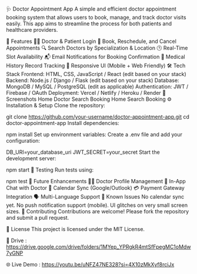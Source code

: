 🩺 Doctor Appointment App
A simple and efficient doctor appointment booking system that allows users to book, manage, and track doctor visits easily. This app aims to streamline the process for both patients and healthcare providers.

🚀 Features
👨‍⚕️ Doctor & Patient Login
📅 Book, Reschedule, and Cancel Appointments
🔍 Search Doctors by Specialization & Location
🕒 Real-Time Slot Availability
📬 Email Notifications for Booking Confirmation
📜 Medical History Record Tracking
📱 Responsive UI (Mobile + Web Friendly)
🛠️ Tech Stack
Frontend: HTML, CSS, JavaScript / React (edit based on your stack)
Backend: Node.js / Django / Flask (edit based on your stack)
Database: MongoDB / MySQL / PostgreSQL (edit as applicable)
Authentication: JWT / Firebase / OAuth
Deployment: Vercel / Netlify / Heroku / Render
📸 Screenshots
Home	Doctor Search	Booking
Home	Search	Booking
⚙️ Installation & Setup
Clone the repository:

git clone https://github.com/your-username/doctor-appointment-app.git
cd doctor-appointment-app
Install dependencies:

npm install
Set up environment variables: Create a .env file and add your configuration:

DB_URI=your_database_uri
JWT_SECRET=your_secret
Start the development server:

npm start
🧪 Testing
Run tests using:

npm test
📌 Future Enhancements
👨‍⚕️ Doctor Profile Management
💬 In-App Chat with Doctor
📆 Calendar Sync (Google/Outlook)
💳 Payment Gateway Integration
🗣️ Multi-Language Support
🐞 Known Issues
No calendar sync yet.
No push notification support (mobile).
UI glitches on very small screen sizes.
🤝 Contributing
Contributions are welcome!
Please fork the repository and submit a pull request.

📄 License
This project is licensed under the MIT License.

🔗 Drive : https://drive.google.com/drive/folders/1MYep_YPRgkR4mtSfFpegMC1oMdw7yGNP

🌐 Live Demo : https://youtu.be/uNFZ47NE328?si=4X10zMkXyf8rciJx
